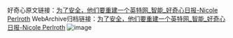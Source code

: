 好奇心原文链接：[为了安全，他们要重建一个英特网_智能_好奇心日报-Nicole Perlroth](https://www.qdaily.com/articles/4098.html)
WebArchive归档链接：[为了安全，他们要重建一个英特网_智能_好奇心日报-Nicole Perlroth](http://web.archive.org/web/20190623153537/https://www.qdaily.com/articles/4098.html)
![image](http://ww3.sinaimg.cn/large/007d5XDpgy1g3vdwnvrqwj30u04mckjl)